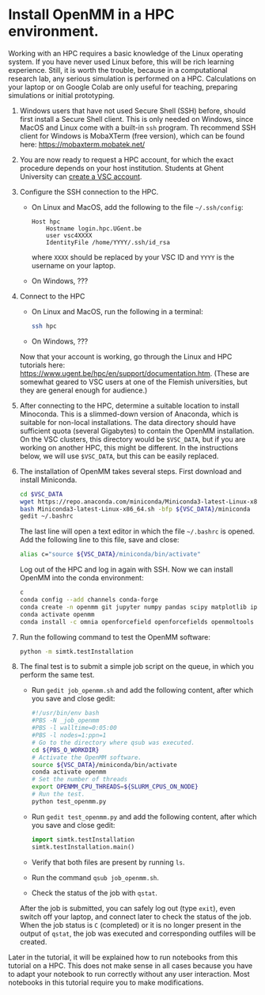 
# Install OpenMM in a HPC environment.

Working with an HPC requires a basic knowledge of the Linux operating system. If you have never used Linux before, this will be rich learning experience. Still, it is worth the trouble, because in a computational  research lab, any serious simulation is performed on a HPC. Calculations on your laptop or on Google Colab are only useful for teaching, preparing simulations or initial prototyping.

1. Windows users that have not used Secure Shell (SSH) before, should first install a Secure Shell client. This is only needed on Windows, since MacOS and Linux come with a built-in `ssh` program. Th recommend SSH client for Windows is MobaXTerm (free version), which can be found here: https://mobaxterm.mobatek.net/

2. You are now ready to request a HPC account, for which the exact procedure depends on your host institution. Students at Ghent University can [create a VSC account](request_vsc_account_ugent.md).

3. Configure the SSH connection to the HPC.

    - On Linux and MacOS, add the following to the file `~/.ssh/config`:

        ```
        Host hpc
            Hostname login.hpc.UGent.be
            user vsc4XXXX
            IdentityFile /home/YYYY/.ssh/id_rsa
        ```
        where `XXXX` should be replaced by your VSC ID and `YYYY` is the username on your laptop.

    - On Windows, ???

4. Connect to the HPC

    - On Linux and MacOS, run the following in a terminal:

        ```bash
        ssh hpc
        ```

    - On Windows, ???

    Now that your account is working, go through the Linux and HPC tutorials here: https://www.ugent.be/hpc/en/support/documentation.htm. (These are somewhat geared to VSC users at one of the Flemish universities, but they are general enough for audience.)

5. After connecting to the HPC, determine a suitable location to install Minoconda. This is a slimmed-down version of Anaconda, which is suitable for non-local installations. The data directory should have sufficient quota (several Gigabytes) to contain the OpenMM installation. On the VSC clusters, this directory would be `$VSC_DATA`, but if you are working on another HPC, this might be different. In the instructions below, we will use `$VSC_DATA`, but this can be easily replaced.

6. The installation of OpenMM takes several steps. First download and install Miniconda.

    ```bash
    cd $VSC_DATA
    wget https://repo.anaconda.com/miniconda/Miniconda3-latest-Linux-x86_64.sh
    bash Miniconda3-latest-Linux-x86_64.sh -bfp ${VSC_DATA}/miniconda
    gedit ~/.bashrc
    ```

    The last line will open a text editor in which the file `~/.bashrc` is opened. Add the following line to this file, save and close:

    ```bash
    alias c="source ${VSC_DATA}/miniconda/bin/activate"
    ```

    Log out of the HPC and log in again with SSH. Now we can install OpenMM into the conda environment:

    ```bash
    c
    conda config --add channels conda-forge
    conda create -n openmm git jupyter numpy pandas scipy matplotlib ipympl rdkit openbabel openmm mdtraj nglview pymbar pdbfixer parmed
    conda activate openmm
    conda install -c omnia openforcefield openforcefields openmoltools openmmforcefields
    ```

7. Run the following command to test the OpenMM software:

    ```bash
    python -m simtk.testInstallation
    ```

8. The final test is to submit a simple job script on the queue, in which you perform the same test.

    - Run `gedit job_openmm.sh` and add the following content, after which you save and close gedit:

        ```bash
        #!/usr/bin/env bash
        #PBS -N _job_openmm
        #PBS -l walltime=0:05:00
        #PBS -l nodes=1:ppn=1
        # Go to the directory where qsub was executed.
        cd ${PBS_O_WORKDIR}
        # Activate the OpenMM software.
        source ${VSC_DATA}/miniconda/bin/activate
        conda activate openmm
        # Set the number of threads
        export OPENMM_CPU_THREADS=${SLURM_CPUS_ON_NODE}
        # Run the test.
        python test_openmm.py
        ```

    - Run `gedit test_openmm.py` and add the following content, after which you save and close gedit:

        ```python
        import simtk.testInstallation
        simtk.testInstallation.main()
        ```

    - Verify that both files are present by running `ls`.

    - Run the command `qsub job_openmm.sh`.

    - Check the status of the job with `qstat`.

    After the job is submitted, you can safely log out (type `exit`), even switch off your laptop, and connect later to check the status of the job. When the job status is `C` (completed) or it is no longer present in the output of `qstat`, the job was executed and corresponding outfiles will be created.

Later in the tutorial, it will be explained how to run notebooks from this tutorial on a HPC. This does not make sense in all cases because you have to adapt your notebook to run correctly without any user interaction. Most notebooks in this tutorial require you to make modifications.

